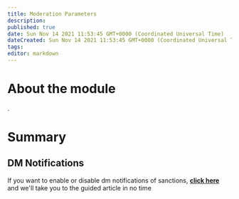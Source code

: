 ```yaml
---
title: Moderation Parameters
description:
published: true
date: Sun Nov 14 2021 11:53:45 GMT+0000 (Coordinated Universal Time)
dateCreated: Sun Nov 14 2021 11:53:45 GMT+0000 (Coordinated Universal Time)
tags:
editor: markdown
---
```


# About the module

.

# Summary

## DM Notifications

If you want to enable or disable dm notifications of sanctions, **[click here](https://wiki.filobot.xyz/en/modules/moderation-parameters/dm-notifications)** and we'll take you to the guided article in no time
